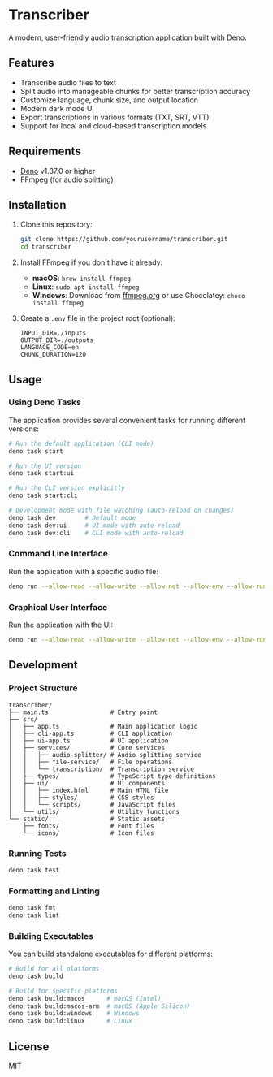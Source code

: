 # Transcriber

A modern, user-friendly audio transcription application built with Deno.

## Features

- Transcribe audio files to text
- Split audio into manageable chunks for better transcription accuracy
- Customize language, chunk size, and output location
- Modern dark mode UI
- Export transcriptions in various formats (TXT, SRT, VTT)
- Support for local and cloud-based transcription models

## Requirements

- [Deno](https://deno.land/) v1.37.0 or higher
- FFmpeg (for audio splitting)

## Installation

1. Clone this repository:
   ```bash
   git clone https://github.com/yourusername/transcriber.git
   cd transcriber
   ```

2. Install FFmpeg if you don't have it already:
   - **macOS**: `brew install ffmpeg`
   - **Linux**: `sudo apt install ffmpeg`
   - **Windows**: Download from [ffmpeg.org](https://ffmpeg.org/download.html) or use Chocolatey: `choco install ffmpeg`

3. Create a `.env` file in the project root (optional):
   ```
   INPUT_DIR=./inputs
   OUTPUT_DIR=./outputs
   LANGUAGE_CODE=en
   CHUNK_DURATION=120
   ```

## Usage

### Using Deno Tasks

The application provides several convenient tasks for running different versions:

```bash
# Run the default application (CLI mode)
deno task start

# Run the UI version
deno task start:ui

# Run the CLI version explicitly
deno task start:cli

# Development mode with file watching (auto-reload on changes)
deno task dev        # Default mode
deno task dev:ui     # UI mode with auto-reload
deno task dev:cli    # CLI mode with auto-reload
```

### Command Line Interface

Run the application with a specific audio file:

```bash
deno run --allow-read --allow-write --allow-net --allow-env --allow-run --env-file=.env main.ts path/to/your/audio-file.mp3
```

### Graphical User Interface

Run the application with the UI:

```bash
deno run --allow-read --allow-write --allow-net --allow-env --allow-run --env-file=.env main.ts --ui
```

## Development

### Project Structure

```
transcriber/
├── main.ts                 # Entry point
├── src/
│   ├── app.ts              # Main application logic
│   ├── cli-app.ts          # CLI application
│   ├── ui-app.ts           # UI application
│   ├── services/           # Core services
│   │   ├── audio-splitter/ # Audio splitting service
│   │   ├── file-service/   # File operations
│   │   └── transcription/  # Transcription service
│   ├── types/              # TypeScript type definitions
│   ├── ui/                 # UI components
│   │   ├── index.html      # Main HTML file
│   │   ├── styles/         # CSS styles
│   │   └── scripts/        # JavaScript files
│   └── utils/              # Utility functions
└── static/                 # Static assets
    ├── fonts/              # Font files
    └── icons/              # Icon files
```

### Running Tests

```bash
deno task test
```

### Formatting and Linting

```bash
deno task fmt
deno task lint
```

### Building Executables

You can build standalone executables for different platforms:

```bash
# Build for all platforms
deno task build

# Build for specific platforms
deno task build:macos      # macOS (Intel)
deno task build:macos-arm  # macOS (Apple Silicon)
deno task build:windows    # Windows
deno task build:linux      # Linux
```

## License

MIT
